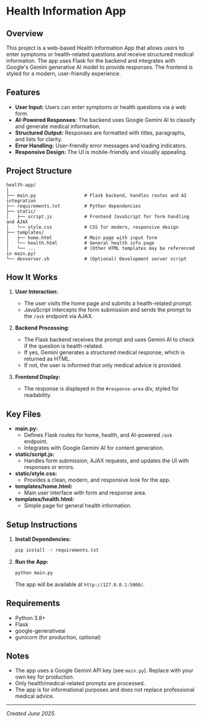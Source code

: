 # Health Information App

## Overview
This project is a web-based Health Information App that allows users to enter symptoms or health-related questions and receive structured medical information. The app uses Flask for the backend and integrates with Google's Gemini generative AI model to provide responses. The frontend is styled for a modern, user-friendly experience.

## Features
- **User Input:** Users can enter symptoms or health questions via a web form.
- **AI-Powered Responses:** The backend uses Google Gemini AI to classify and generate medical information.
- **Structured Output:** Responses are formatted with titles, paragraphs, and lists for clarity.
- **Error Handling:** User-friendly error messages and loading indicators.
- **Responsive Design:** The UI is mobile-friendly and visually appealing.

## Project Structure
```
health-app/
│
├── main.py                  # Flask backend, handles routes and AI integration
├── requirements.txt         # Python dependencies
├── static/
│   ├── script.js            # Frontend JavaScript for form handling and AJAX
│   └── style.css            # CSS for modern, responsive design
├── templates/
│   ├── home.html            # Main page with input form
│   └── health.html          # General health info page
│   └── ...                  # (Other HTML templates may be referenced in main.py)
└── devserver.sh             # (Optional) Development server script
```

## How It Works
1. **User Interaction:**
   - The user visits the home page and submits a health-related prompt.
   - JavaScript intercepts the form submission and sends the prompt to the `/ask` endpoint via AJAX.

2. **Backend Processing:**
   - The Flask backend receives the prompt and uses Gemini AI to check if the question is health-related.
   - If yes, Gemini generates a structured medical response, which is returned as HTML.
   - If not, the user is informed that only medical advice is provided.

3. **Frontend Display:**
   - The response is displayed in the `#response-area` div, styled for readability.

## Key Files
- **main.py:**
  - Defines Flask routes for home, health, and AI-powered `/ask` endpoint.
  - Integrates with Google Gemini AI for content generation.
- **static/script.js:**
  - Handles form submission, AJAX requests, and updates the UI with responses or errors.
- **static/style.css:**
  - Provides a clean, modern, and responsive look for the app.
- **templates/home.html:**
  - Main user interface with form and response area.
- **templates/health.html:**
  - Simple page for general health information.

## Setup Instructions
1. **Install Dependencies:**
   ```sh
   pip install -r requirements.txt
   ```
2. **Run the App:**
   ```sh
   python main.py
   ```
   The app will be available at `http://127.0.0.1:5000/`.

## Requirements
- Python 3.8+
- Flask
- google-generativeai
- gunicorn (for production, optional)

## Notes
- The app uses a Google Gemini API key (see `main.py`). Replace with your own key for production.
- Only health/medical-related prompts are processed.
- The app is for informational purposes and does not replace professional medical advice.

---

*Created June 2025.*

